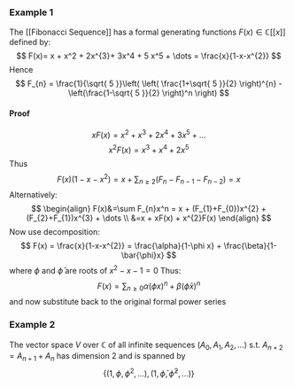 ### Example 1
The [[Fibonacci Sequence]] has a formal generating functions $F(x)\in \mathbb{C}[[x]]$ 
defined by:
$$
F(x)= x + x^2 + 2x^{3}+ 3x^4  + 5 x^5 + \dots = \frac{x}{1-x-x^{2}}
$$
Hence
$$
F_{n} = \frac{1}{\sqrt{ 5 }}\left( \left( \frac{1+\sqrt{ 5 }}{2} \right)^{n} - \left(\frac{1-\sqrt{ 5 }}{2} \right)^n \right)
$$
#### Proof
$$
xF(x)=x^{2}+x^{3}+2x^4+3x^5 +\dots
$$
$$
x^2F(x) = x^{3}+x^4+2x^5
$$
Thus
$$
F(x)(1-x-x^{2})=x+\sum_{n\geq 2}(F_{n}-F_{n-1}-F_{n-2})=x
$$
Alternatively:
$$
\begin{align}
F(x)&=\sum F_{n}x^n = x + (F_{1}+F_{0})x^{2} + (F_{2}+F_{1})x^{3} + \dots  \\
&=x + xF(x) + x^{2}F(x)
\end{align}
$$
Now use decomposition:
$$
F(x) = \frac{x}{1-x-x^{2}} = \frac{\alpha}{1-\phi x} + \frac{\beta}{1-\bar{\phi}x}
$$
where $\phi$ and $\bar{\phi}$ are roots of $x^{2}-x-1=0$
Thus:
$$
F(x)=\sum_{n\geq 0}\alpha (\phi x)^{n} + \beta (\bar{\phi}x)^{n}
$$
and now substitute back to the original formal power series

### Example 2
The vector space $V$ over $\mathbb{C}$ of all infinite sequences $(A_{0},A_{1},A_{2},\dots)$ s.t. $A_{n+2}=A_{n+1}+A_{n}$ 
has dimension $2$ and is spanned by 
$$
\{ (1,\phi,\phi^{2},\dots), (1,\bar{\phi},\bar{\phi}^{2},\dots) \}
$$

